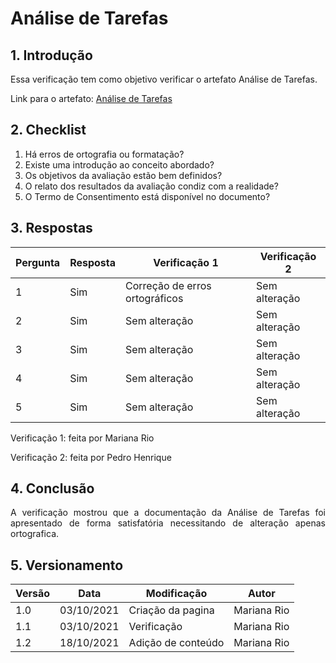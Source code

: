 # Análise de Tarefas

## 1. Introdução
<p style="text-align: justify">
Essa verificação tem como objetivo verificar o artefato Análise de Tarefas.
</p>

Link para o artefato: [Análise de Tarefas](https://interacao-humano-computador.github.io/2021.1-MusikCity/planejamentoanalise/)

## 2. Checklist 

1. Há erros de ortografia ou formatação?
2. Existe uma introdução ao conceito abordado?
3. Os objetivos da avaliação estão bem definidos?
4. O relato dos resultados da avaliação condiz com a realidade?
5. O Termo de Consentimento está disponível no documento?

## 3. Respostas

Pergunta|Resposta   |Verificação 1 |Verificação 2
--------|-----------|--------------|-----------------
1       |Sim|Correção de erros ortográficos | Sem alteração
2       |Sim| Sem alteração | Sem alteração
3       |Sim| Sem alteração | Sem alteração
4       |Sim| Sem alteração | Sem alteração
5       |Sim| Sem alteração | Sem alteração


Verificação 1: feita por Mariana Rio
<p></p>
Verificação 2: feita por Pedro Henrique


## 4. Conclusão
<p style="text-align: justify">A verificação mostrou que a documentação da Análise de Tarefas foi apresentado de forma satisfatória necessitando de alteração apenas ortografica.
</p>

## 5. Versionamento
Versão|Data      |Modificação        |Autor
------|----------|-------------------|---------------
1.0   |03/10/2021|Criação da pagina  |Mariana Rio 
1.1   |03/10/2021|Verificação        |Mariana Rio
1.2   |18/10/2021|Adição de conteúdo |Mariana Rio 